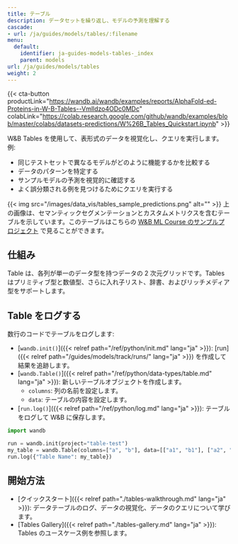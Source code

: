 ```yaml
---
title: テーブル
description: データセットを繰り返し、モデルの予測を理解する
cascade:
- url: /ja/guides/models/tables/:filename
menu:
  default:
    identifier: ja-guides-models-tables-_index
    parent: models
url: /ja/guides/models/tables
weight: 2
---
```


{{< cta-button productLink="https://wandb.ai/wandb/examples/reports/AlphaFold-ed-Proteins-in-W-B-Tables--Vmlldzo4ODc0MDc" colabLink="https://colab.research.google.com/github/wandb/examples/blob/master/colabs/datasets-predictions/W%26B_Tables_Quickstart.ipynb" >}}

W&B Tables を使用して、表形式のデータを視覚化し、クエリを実行します。 例:

* 同じテストセットで異なるモデルがどのように機能するかを比較する
* データのパターンを特定する
* サンプルモデルの予測を視覚的に確認する
* よく誤分類される例を見つけるためにクエリを実行する

{{< img src="/images/data_vis/tables_sample_predictions.png" alt="" >}}
上の画像は、セマンティックセグメンテーションとカスタムメトリクスを含むテーブルを示しています。このテーブルはこちらの [W&B ML Course のサンプルプロジェクト](https://wandb.ai/av-team/mlops-course-001) で見ることができます。

## 仕組み

Table は、各列が単一のデータ型を持つデータの 2 次元グリッドです。Tables はプリミティブ型と数値型、さらに入れ子リスト、辞書、およびリッチメディア型をサポートします。

## Table をログする

数行のコードでテーブルをログします:

- [`wandb.init()`]({{< relref path="/ref/python/init.md" lang="ja" >}}):  [run]({{< relref path="/guides/models/track/runs/" lang="ja" >}}) を作成して結果を追跡します。
- [`wandb.Table()`]({{< relref path="/ref/python/data-types/table.md" lang="ja" >}}): 新しいテーブルオブジェクトを作成します。
  - `columns`: 列の名前を設定します。
  - `data`: テーブルの内容を設定します。
- [`run.log()`]({{< relref path="/ref/python/log.md" lang="ja" >}}): テーブルをログして W&B に保存します。

```python
import wandb

run = wandb.init(project="table-test")
my_table = wandb.Table(columns=["a", "b"], data=[["a1", "b1"], ["a2", "b2"]])
run.log({"Table Name": my_table})
```

## 開始方法
* [クイックスタート]({{< relref path="./tables-walkthrough.md" lang="ja" >}}): データテーブルのログ、データの視覚化、データのクエリについて学びます。
* [Tables Gallery]({{< relref path="./tables-gallery.md" lang="ja" >}}): Tables のユースケース例を参照します。